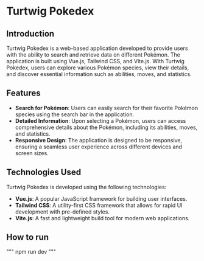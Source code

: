 # Turtwig Pokedex

## Introduction

Turtwig Pokedex is a web-based application developed to provide users with the ability to search and retrieve data on different Pokémon. The application is built using Vue.js, Tailwind CSS, and Vite.js. With Turtwig Pokedex, users can explore various Pokémon species, view their details, and discover essential information such as abilities, moves, and statistics.

## Features

- **Search for Pokémon**: Users can easily search for their favorite Pokémon species using the search bar in the application.
- **Detailed Information**: Upon selecting a Pokémon, users can access comprehensive details about the Pokémon, including its abilities, moves, and statistics.
- **Responsive Design**: The application is designed to be responsive, ensuring a seamless user experience across different devices and screen sizes.

## Technologies Used

Turtwig Pokedex is developed using the following technologies:

- **Vue.js**: A popular JavaScript framework for building user interfaces.
- **Tailwind CSS**: A utility-first CSS framework that allows for rapid UI development with pre-defined styles.
- **Vite.js**: A fast and lightweight build tool for modern web applications.


## How to run

"""
npm run dev
"""
